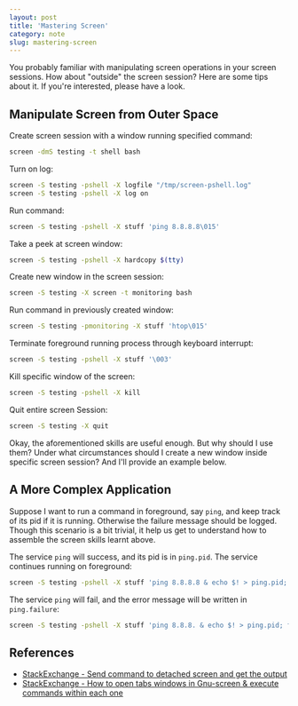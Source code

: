 ```yaml
---
layout: post
title: 'Mastering Screen'
category: note
slug: mastering-screen
---
```

You probably familiar with manipulating screen operations in your screen
sessions. How about "outside" the screen session? Here are some tips about it.
If you're interested, please have a look.

## Manipulate Screen from Outer Space

Create screen session with a window running specified command:

```bash
screen -dmS testing -t shell bash
```

Turn on log:

```bash
screen -S testing -pshell -X logfile "/tmp/screen-pshell.log"
screen -S testing -pshell -X log on
```

Run command:

```bash
screen -S testing -pshell -X stuff 'ping 8.8.8.8\015'
```

Take a peek at screen window:

```bash
screen -S testing -pshell -X hardcopy $(tty)
```

Create new window in the screen session:

```bash
screen -S testing -X screen -t monitoring bash
```

Run command in previously created window:

```bash
screen -S testing -pmonitoring -X stuff 'htop\015'
```

Terminate foreground running process through keyboard interrupt:

```bash
screen -S testing -pshell -X stuff '\003'
```

Kill specific window of the screen:

```bash
screen -S testing -pshell -X kill
```

Quit entire screen Session:

```bash
screen -S testing -X quit
```

Okay, the aforementioned skills are useful enough. But why should I use them?
Under what circumstances should I create a new window inside specific screen
session? And I'll provide an example below.

## A More Complex Application

Suppose I want to run a command in foreground, say `ping`, and keep track of
its pid if it is running. Otherwise the failure message should be logged.
Though this scenario is a bit trivial, it help us get to understand how to
assemble the screen skills learnt above.

The service `ping` will success, and its pid is in `ping.pid`. The service
continues running on foreground:

```bash
screen -S testing -pshell -X stuff 'ping 8.8.8.8 & echo $! > ping.pid; fg || echo "ping failed to start" | tee "ping.failure"\015'
```

The service `ping` will fail, and the error message will be written in
`ping.failure`:

```bash
screen -S testing -pshell -X stuff 'ping 8.8.8. & echo $! > ping.pid; fg || echo "ping failed to start" | tee "ping.failure"\015'
```

## References

-  [StackExchange - Send command to detached screen and get the
   output](http://unix.stackexchange.com/questions/110055/send-command-to-detached-screen-and-get-the-output)
-  [StackExchange - How to open tabs windows in Gnu-screen & execute commands
   within each
   one](http://unix.stackexchange.com/questions/74785/how-to-open-tabs-windows-in-gnu-screen-execute-commands-within-each-one)
